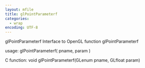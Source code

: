 ```yaml
---
layout: mfile
title: glPointParameterf
categories:
  - wrap
encoding: UTF-8
---
```


glPointParameterf  Interface to OpenGL function glPointParameterf

usage:  glPointParameterf( pname, param )

C function:  void glPointParameterf(GLenum pname, GLfloat param)